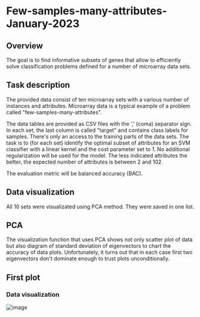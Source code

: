 # Few-samples-many-attributes-January-2023
## Overview
The goal is to find informative subsets of genes that allow to efficiently solve classification problems defined for a number of microarray data sets.

## Task description
The provided data consist of ten microarray sets with a various number of instances and attributes. Microarray data is a typical example of a problem called "few-samples-many-attributes".

The data tables are provided as CSV files with the ',' (coma) separator sign. In each set, the last column is called "target" and contains class labels for samples. There's only an access to the training parts of the data sets. The task is to (for each set) identify the optimal subset of attributes for an SVM classifier with a linear kernel and the cost parameter set to 1. No additional regularization will be used for the model. The less indicated attributes the better, the expected number of attributes is between 2 and 102.

The evaluation metric will be balanced accuracy (BAC).

## Data visualization
All 10 sets were visualizated using PCA method. They were saved in one list.

## PCA
The visualization function that uses PCA shows not only scatter plot of data but also diagram of standard deviation of eigenvectors to chart the accuracy of data plots. Unfortunately, it turns out that in each case first two eigenvectors don't dominate enough to trust plots unconditionally.

## First plot
### Data visualization
![image](https://user-images.githubusercontent.com/121680361/226287083-cb88b65b-a48e-42cc-a501-75b93e8aa3e1.png)
